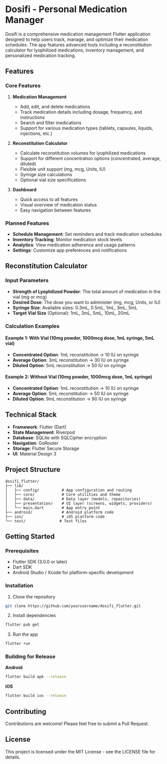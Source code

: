# Dosifi - Personal Medication Manager

Dosifi is a comprehensive medication management Flutter application designed to help users track, manage, and optimize their medication schedules. The app features advanced tools including a reconstitution calculator for lyophilized medications, inventory management, and personalized medication tracking.

## Features

### Core Features
1. **Medication Management**
   - Add, edit, and delete medications
   - Track medication details including dosage, frequency, and instructions
   - Search and filter medications
   - Support for various medication types (tablets, capsules, liquids, injections, etc.)

2. **Reconstitution Calculator**
   - Calculate reconstitution volumes for lyophilized medications
   - Support for different concentration options (concentrated, average, diluted)
   - Flexible unit support (mg, mcg, Units, IU)
   - Syringe size calculations
   - Optional vial size specifications

3. **Dashboard**
   - Quick access to all features
   - Visual overview of medication status
   - Easy navigation between features

### Planned Features
- **Schedule Management**: Set reminders and track medication schedules
- **Inventory Tracking**: Monitor medication stock levels
- **Analytics**: View medication adherence and usage patterns
- **Settings**: Customize app preferences and notifications

## Reconstitution Calculator

### Input Parameters
- **Strength of Lyophilized Powder**: The total amount of medication in the vial (mg or mcg)
- **Desired Dose**: The dose you want to administer (mg, mcg, Units, or IU)
- **Syringe Size**: Available sizes: 0.3mL, 0.5mL, 1mL, 3mL, 5mL
- **Target Vial Size** (Optional): 1mL, 3mL, 5mL, 10mL, 20mL

### Calculation Examples

#### Example 1: With Vial (10mg powder, 1000mcg dose, 1mL syringe, 5mL vial)
- **Concentrated Option**: 1mL reconstitution → 10 IU on syringe
- **Average Option**: 3mL reconstitution → 30 IU on syringe
- **Diluted Option**: 5mL reconstitution → 50 IU on syringe

#### Example 2: Without Vial (10mg powder, 1000mcg dose, 1mL syringe)
- **Concentrated Option**: 1mL reconstitution → 10 IU on syringe
- **Average Option**: 5mL reconstitution → 50 IU on syringe
- **Diluted Option**: 9mL reconstitution → 90 IU on syringe

## Technical Stack

- **Framework**: Flutter (Dart)
- **State Management**: Riverpod
- **Database**: SQLite with SQLCipher encryption
- **Navigation**: GoRouter
- **Storage**: Flutter Secure Storage
- **UI**: Material Design 3

## Project Structure

```
dosifi_flutter/
├── lib/
│   ├── config/          # App configuration and routing
│   ├── core/            # Core utilities and theme
│   ├── data/            # Data layer (models, repositories)
│   ├── presentation/    # UI layer (screens, widgets, providers)
│   └── main.dart        # App entry point
├── android/             # Android platform code
├── ios/                 # iOS platform code
└── test/               # Test files
```

## Getting Started

### Prerequisites
- Flutter SDK (3.0.0 or later)
- Dart SDK
- Android Studio / Xcode for platform-specific development

### Installation

1. Clone the repository
```bash
git clone https://github.com/yourusername/dosifi_flutter.git
```

2. Install dependencies
```bash
flutter pub get
```

3. Run the app
```bash
flutter run
```

### Building for Release

**Android**
```bash
flutter build apk --release
```

**iOS**
```bash
flutter build ios --release
```

## Contributing

Contributions are welcome! Please feel free to submit a Pull Request.

## License

This project is licensed under the MIT License - see the LICENSE file for details.
